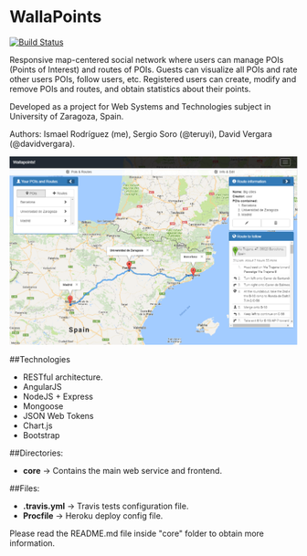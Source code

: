 # WallaPoints

[![Build Status](https://travis-ci.org/ismaro3/wallapoints.svg?branch=master)](https://travis-ci.org/ismaro3/wallapoints)

Responsive map-centered social network where users can manage POIs (Points of Interest) and routes of POIs. 
Guests can visualize all POIs and rate other users POIs, follow users, etc.
Registered users can create, modify and remove POIs and routes, and obtain statistics about their points.

Developed as a project for Web Systems and Technologies subject in University of Zaragoza, Spain.

Authors: Ismael Rodríguez (me), Sergio Soro (@teruyi), David Vergara (@davidvergara).

![System screenshot](screenshot.png)

##Technologies
* RESTful architecture.
* AngularJS
* NodeJS + Express 
* Mongoose
* JSON Web Tokens
* Chart.js
* Bootstrap

##Directories:
* **core** -> Contains the main web service and frontend.

##Files:
* **.travis.yml** -> Travis tests configuration file. 
* **Procfile** -> Heroku deploy config file.

Please read the README.md file inside "core" folder to obtain more information.
